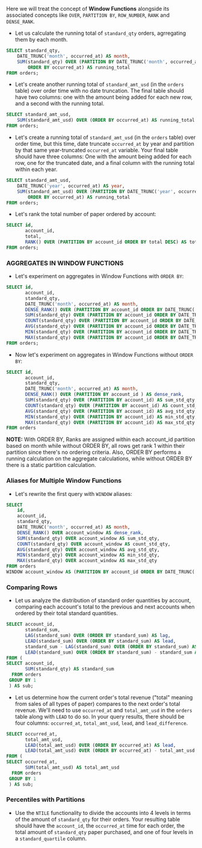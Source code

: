 Here we will treat the concept of **Window Functions** alongside its associated concepts like `OVER`, `PARTITION BY`, `ROW_NUMBER`, `RANK` and `DENSE_RANK`.

- Let us calculate the running total of `standard_qty` orders, agrregating them by each month.
```sql
SELECT standard_qty,
	DATE_TRUNC('month', occurred_at) AS month,
	SUM(standard_qty) OVER (PARTITION BY DATE_TRUNC('month', occurred_at) 
		ORDER BY occurred_at) AS running_total
FROM orders;
```
- Let's create another running total of `standard_amt_usd` (in the `orders` table) over order time with no date truncation. The final table should have two columns: one with the amount being added for each new row, and a second with the running total.
```sql
SELECT standard_amt_usd,
	SUM(standard_amt_usd) OVER (ORDER BY occurred_at) AS running_total
FROM orders;
```
- Let's create a running total of `standard_amt_usd` (in the `orders` table) over order time, but this time, date truncate `occurred_at` by year and partition by that same year-truncated `occurred_at` variable. Your final table should have three columns: One with the amount being added for each row, one for the truncated date, and a final column with the running total within each year.
```sql
SELECT standard_amt_usd,
	DATE_TRUNC('year', occurred_at) AS year,
	SUM(standard_amt_usd) OVER (PARTITION BY DATE_TRUNC('year', occurred_at) 
		ORDER BY occurred_at) AS running_total
FROM orders;
```
- Let's rank the total number of paper ordered by account:
```sql
SELECT id,
       account_id,
       total,
       RANK() OVER (PARTITION BY account_id ORDER BY total DESC) AS total_rank
FROM orders;
```
### AGGREGATES IN WINDOW FUNCTIONS
- Let's experiment on aggregates in Window Functions with `ORDER BY`:
```sql
SELECT id,
       account_id,
       standard_qty,
       DATE_TRUNC('month', occurred_at) AS month,
       DENSE_RANK() OVER (PARTITION BY account_id ORDER BY DATE_TRUNC('month',occurred_at)) AS dense_rank,
       SUM(standard_qty) OVER (PARTITION BY account_id ORDER BY DATE_TRUNC('month',occurred_at)) AS sum_std_qty,
       COUNT(standard_qty) OVER (PARTITION BY account_id ORDER BY DATE_TRUNC('month',occurred_at)) AS count_std_qty,
       AVG(standard_qty) OVER (PARTITION BY account_id ORDER BY DATE_TRUNC('month',occurred_at)) AS avg_std_qty,
       MIN(standard_qty) OVER (PARTITION BY account_id ORDER BY DATE_TRUNC('month',occurred_at)) AS min_std_qty,
       MAX(standard_qty) OVER (PARTITION BY account_id ORDER BY DATE_TRUNC('month',occurred_at)) AS max_std_qty
FROM orders;
```
- Now let's experiment on aggregates in Window Functions without `ORDER BY`:
```sql
SELECT id,
       account_id,
       standard_qty,
       DATE_TRUNC('month', occurred_at) AS month,
       DENSE_RANK() OVER (PARTITION BY account_id ) AS dense_rank,
       SUM(standard_qty) OVER (PARTITION BY account_id) AS sum_std_qty,
       COUNT(standard_qty) OVER (PARTITION BY account_id) AS count_std_qty,
       AVG(standard_qty) OVER (PARTITION BY account_id) AS avg_std_qty,
       MIN(standard_qty) OVER (PARTITION BY account_id) AS min_std_qty,
       MAX(standard_qty) OVER (PARTITION BY account_id) AS max_std_qty
FROM orders
```
**NOTE:** With ORDER BY, Ranks are assigned within each account_id partition based on month while without ORDER BY, all rows get rank 1 within their partition since there's no ordering criteria. Also, ORDER BY performs a running calculation on the aggregate calculations, while without ORDER BY there is a static partition calculation.
### Aliases for Multiple Window Functions
- Let's rewrite the first query with `WINDOW` aliases:
```sql
SELECT 
    id,
    account_id,
    standard_qty,
    DATE_TRUNC('month', occurred_at) AS month,
    DENSE_RANK() OVER account_window AS dense_rank,
    SUM(standard_qty) OVER account_window AS sum_std_qty,
    COUNT(standard_qty) OVER account_window AS count_std_qty,
    AVG(standard_qty) OVER account_window AS avg_std_qty,
    MIN(standard_qty) OVER account_window AS min_std_qty,
    MAX(standard_qty) OVER account_window AS max_std_qty
FROM orders
WINDOW account_window AS (PARTITION BY account_id ORDER BY DATE_TRUNC('month', occurred_at))
```
### Comparing Rows
- Let us analyze the distribution of standard order quantities by account, comparing each account's total to the previous and next accounts when ordered by their total standard quantities.
```sql
SELECT account_id,
       standard_sum,
       LAG(standard_sum) OVER (ORDER BY standard_sum) AS lag,
       LEAD(standard_sum) OVER (ORDER BY standard_sum) AS lead,
       standard_sum - LAG(standard_sum) OVER (ORDER BY standard_sum) AS lag_difference,
       LEAD(standard_sum) OVER (ORDER BY standard_sum) - standard_sum AS lead_difference
FROM (
SELECT account_id,
       SUM(standard_qty) AS standard_sum
  FROM orders 
 GROUP BY 1
 ) AS sub;
```
- Let us determine how the current order's total revenue ("total" meaning from sales of all types of paper) compares to the next order's total revenue.  We'll need to use `occurred_at` and `total_amt_usd` in the `orders` table along with `LEAD` to do so. In your query results, there should be four columns: `occurred_at`, `total_amt_usd`, `lead`, and `lead_difference`.
```sql
SELECT occurred_at,
	   total_amt_usd,
       LEAD(total_amt_usd) OVER (ORDER BY occurred_at) AS lead,
       LEAD(total_amt_usd) OVER (ORDER BY occurred_at) - total_amt_usd AS lead_difference
FROM (
SELECT occurred_at,
       SUM(total_amt_usd) AS total_amt_usd
  FROM orders 
 GROUP BY 1
 ) AS sub;
```
### Percentiles with Partitions
- Use the `NTILE` functionality to divide the accounts into 4 levels in terms of the amount of `standard_qty` for their orders. Your resulting table should have the `account_id`, the `occurred_at` time for each order, the total amount of `standard_qty` paper purchased, and one of four levels in a `standard_quartile` column.
